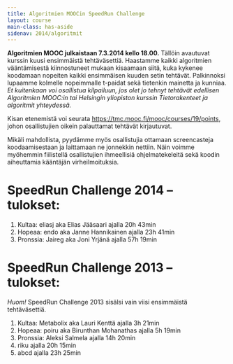 ```yaml
---
title: Algoritmien MOOCin SpeedRun Challenge
layout: course
main-class: has-aside
sidenav: 2014/algoritmit
---
```

**Algoritmien MOOC julkaistaan 7.3.2014 kello 18.00.** Tällöin avautuvat kurssin kuusi ensimmäistä tehtäväsettiä. Haastamme kaikki algoritmien vääntämisestä kiinnostuneet mukaan kisaamaan siitä, kuka kykenee koodamaan nopeiten kaikki ensimmäisen kuuden setin tehtävät. Palkinnoksi lupaamme kolmelle nopeimmalle t-paidat sekä tietenkin mainetta ja kunniaa. *Et kuitenkaan voi osallistua kilpailuun, jos olet jo tehnyt tehtävät edellisen Algoritmien MOOC:in tai Helsingin yliopiston kurssin Tietorakenteet ja algoritmit yhteydessä.*

Kisan etenemistä voi seurata <https://tmc.mooc.fi/mooc/courses/19/points>, johon osallistujien oikein palauttamat tehtävät kirjautuvat. 

Mikäli mahdollista, pyydämme myös osallistujia ottamaan screencasteja koodaamisestaan ja laittamaan ne jonnekkin nettiin. Näin voimme myöhemmin fiilistellä osallistujien ihmeellisiä ohjelmatekeleitä sekä koodin aiheuttamia kääntäjän virheilmoituksia.

# SpeedRun Challenge 2014 – tulokset:

1. Kultaa: eliasj aka Elias Jääsaari ajalla 20h 43min
2. Hopeaa: endo aka Janne Hannikainen ajalla 23h 41min
3. Pronssia: Jaireg aka Joni Yrjänä ajalla 57h 19min

# SpeedRun Challenge 2013 – tulokset:

*Huom!* SpeedRun Challenge 2013 sisälsi vain viisi ensimmäistä tehtäväsettiä.

1. Kultaa: Metabolix aka Lauri Kenttä ajalla 3h 21min
2. Hopeaa: poiru aka Birunthan Mohanathas ajalla 5h 19min
3. Pronssia: Aleksi Salmela ajalla 14h 20min
4. riku ajalla 20h 15min
5. abcd ajalla 23h 25min